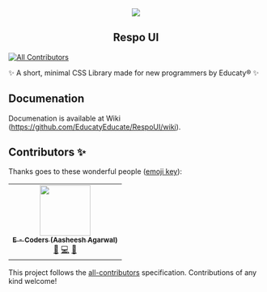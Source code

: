 <center><img src="https://user-images.githubusercontent.com/83082760/161712777-613bfadd-ed0c-4a02-8e60-5e1b7fa12961.png">
  
  <h2>Respo UI</h2></center>

<!-- ALL-CONTRIBUTORS-BADGE:START - Do not remove or modify this section -->
[![All Contributors](https://img.shields.io/badge/all_contributors-1-orange.svg?style=flat-square)](#contributors-)
<!-- ALL-CONTRIBUTORS-BADGE:END -->
✨ A short, minimal CSS Library made for new programmers by Educaty®️ ✨
## Documenation
Documenation is available at Wiki (https://github.com/EducatyEducate/RespoUI/wiki).

## Contributors ✨

Thanks goes to these wonderful people ([emoji key](https://allcontributors.org/docs/en/emoji-key)):

<!-- ALL-CONTRIBUTORS-LIST:START - Do not remove or modify this section -->
<!-- prettier-ignore-start -->
<!-- markdownlint-disable -->
<table>
  <tr>
    <td align="center"><a href="http://e-coders.me"><img src="https://avatars.githubusercontent.com/u/83082760?v=4?s=100" width="100px;" alt=""/><br /><sub><b>E - Coders (Aasheesh Agarwal)</b></sub></a><br /><a href="https://github.com/EducatyEducate/RespoUI/commits?author=e-coders" title="Documentation">📖</a> <a href="https://github.com/EducatyEducate/RespoUI/commits?author=e-coders" title="Code">💻</a> <a href="https://github.com/EducatyEducate/RespoUI/issues?q=author%3Ae-coders" title="Bug reports">🐛</a></td>
  </tr>
</table>

<!-- markdownlint-restore -->
<!-- prettier-ignore-end -->

<!-- ALL-CONTRIBUTORS-LIST:END -->

This project follows the [all-contributors](https://github.com/all-contributors/all-contributors) specification. Contributions of any kind welcome!

